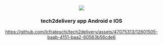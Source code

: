 
<a name="readme-top"></a>
<!--


![tech2delivery](https://github.com/lcfrateschi/tech2delivery/assets/47075313/6fdcff3a-72ca-407d-b312-9becb7214fe3)



<!-- PROJECT LOGO -->
<br />
<div align="center">
  <a href="https://github.com/github_username/repo_name">
  <img src="https://github.com/lcfrateschi/tech2delivery/assets/47075313/6fdcff3a-72ca-407d-b312-9becb7214fe3">

  </a>

<h3 align="center">tech2delivery app Android e IOS</h3>




https://github.com/lcfrateschi/tech2delivery/assets/47075313/12601505-baab-4151-baa2-60563b56cde6

